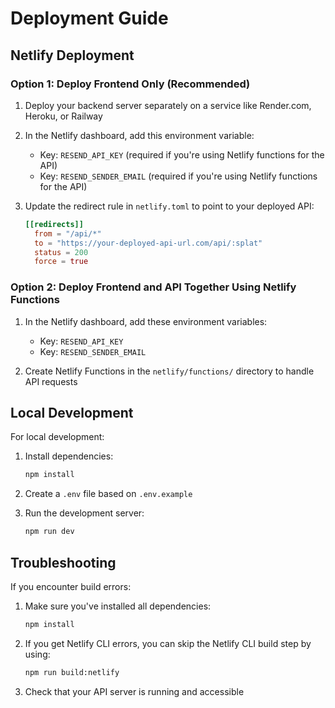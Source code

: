 # Deployment Guide

## Netlify Deployment

### Option 1: Deploy Frontend Only (Recommended)

1. Deploy your backend server separately on a service like Render.com, Heroku, or Railway
2. In the Netlify dashboard, add this environment variable:
   - Key: `RESEND_API_KEY` (required if you're using Netlify functions for the API)
   - Key: `RESEND_SENDER_EMAIL` (required if you're using Netlify functions for the API)

3. Update the redirect rule in `netlify.toml` to point to your deployed API:
   ```toml
   [[redirects]]
     from = "/api/*"
     to = "https://your-deployed-api-url.com/api/:splat"
     status = 200
     force = true
   ```

### Option 2: Deploy Frontend and API Together Using Netlify Functions

1. In the Netlify dashboard, add these environment variables:
   - Key: `RESEND_API_KEY`  
   - Key: `RESEND_SENDER_EMAIL`

2. Create Netlify Functions in the `netlify/functions/` directory to handle API requests

## Local Development

For local development:

1. Install dependencies:
   ```bash
   npm install
   ```

2. Create a `.env` file based on `.env.example`

3. Run the development server:
   ```bash
   npm run dev
   ```

## Troubleshooting

If you encounter build errors:

1. Make sure you've installed all dependencies:
   ```bash
   npm install
   ```

2. If you get Netlify CLI errors, you can skip the Netlify CLI build step by using:
   ```bash
   npm run build:netlify
   ```

3. Check that your API server is running and accessible
```
